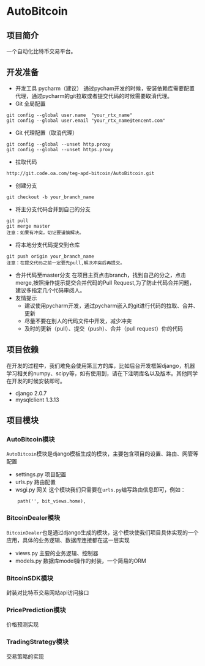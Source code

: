 # AutoBitcoin
## 项目简介
一个自动化比特币交易平台。

## 开发准备
* 开发工具
pycharm（建议）
通过pycham开发的时候，安装依赖库需要配置代理，通过pycharm的git拉取或者提交代码的时候需要取消代理。
* Git 全局配置
```
git config --global user.name  "your_rtx_name"
git config --global user.email "your_rtx_name@tencent.com"
```
* Git 代理配置（取消代理）
```
git config --global --unset http.proxy
git config --global --unset https.proxy
```
* 拉取代码
```
http://git.code.oa.com/teg-apd-bitcoin/AutoBitcoin.git
```
* 创建分支
```
git checkout -b your_branch_name
```
* 将主分支代码合并到自己的分支
```
git pull
git merge master
注意：如果有冲突，切记要谨慎解决。
```
* 将本地分支代码提交到仓库
```
git push origin your_branch_name
注意：在提交代码之前一定要先pull,解决冲突后再提交。
```
* 合并代码至master分支
在项目主页点击branch，找到自己的分之，点击merge,按照操作提示提交合并代码的Pull Request,为了防止代码合并问题，建议多指定几个代码审阅人。
* 友情提示
    * 建议使用pycharm开发，通过pycharm嵌入的git进行代码的拉取、合并、更新
    * 尽量不要在别人的代码文件中开发，减少冲突
    * 及时的更新（pull）、提交（push）、合并（pull request）你的代码

## 项目依赖
在开发的过程中，我们难免会使用第三方的库，比如后台开发框架django，机器学习相关的numpy、scipy等，如有使用到，请在下注明库名以及版本。其他同学在开发的时候安装即可。
* django 2.0.7
* mysqlclient 1.3.13

## 项目模块

### AutoBitcoin模块

`AutoBitcoin`模块是django模板生成的模块，主要包含项目的设置、路由、网管等配置
* settings.py 项目配置
* urls.py 路由配置
* wsgi.py 网关
这个模块我们只需要在`urls.py`编写路由信息即可，例如：
```
    path('', bit_views.home),
```
### BitcoinDealer模块
`BitcoinDealer`也是通过django生成的模块，这个模块使我们项目具体实现的一个应用，具体的业务逻辑、数据库连接都在这一层实现
* views.py 主要的业务逻辑、控制器
* models.py 数据库model操作的封装，一个简易的ORM

### BitcoinSDK模块
封装对比特币交易网站api访问接口

### PricePrediction模块
价格预测实现

### TradingStrategy模块
交易策略的实现
